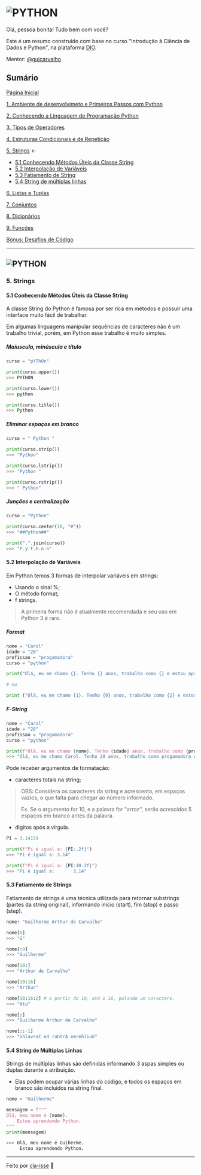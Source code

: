 # ![PYTHON](https://img.shields.io/badge/Python-000?style=for-the-badge&logo=python)
Olá, pessoa bonita! Tudo bem com você? 

Este é um resumo construído com base no curso "Introdução à Ciência de Dados e Python", na plataforma [DIO](https://web.dio.me/home).

Mentor: [@guicarvalho](https://github.com/guicarvalho)

## Sumário

[Página Inicial](./README.md)

[1. Ambiente de desenvolvimeto e Primeiros Passos com Python](./1-primeiros_passos.md)

[2. Conhecendo a Linguagem de Programação Python](./2-introducao.md)

[3. Tipos de Operadores](./3-operadores.md)

[4. Estruturas Condicionais e de Repetição](./4-condicao_e_repeticao.md)

[5. Strings](./5-strings.md#5-strings) <-
* [5.1 Conhecendo Métodos Úteis da Classe String](#51-conhecendo-métodos-úteis-da-classe-string)
* [5.2 Interpolação de Variáveis](#52-interpolação-de-variáveis)
* [5.3 Fatiamento de String](#53-fatiamento-de-strings)
* [5.4 String de múltiplas linhas](#54-string-de-múltiplas-linhas)

[6. Listas e Tuplas](./6-listas_e_tuplas.md)

[7. Conjuntos](./7-conjuntos.md)

[8. Dicionários](./8-dicionarios.md)

[9. Funções](./9-funcoes.md)

[Bônus: Desafios de Código](./challenges/)

---


## ![PYTHON](https://img.shields.io/badge/Python-000?style=for-the-badge&logo=python)

### 5. Strings

#### 5.1 Conhecendo Métodos Úteis da Classe String

A classe String do Python é famosa por ser rica em métodos e possuir uma interface muito fácil de trabalhar.

Em algumas linguagens manipular sequências de caracteres não é um trabalho trivial, porém, em Python esse trabalho é muito simples.

##### Maíuscula, minúscula e título

```python
curso = "pYThOn"

print(curso.upper())
>>> PYTHON

print(curso.lower())
>>> python

print(curso.title())
>>> Python
```

##### Eliminar espaços em branco

```python
curso = " Python "

print(curso.strip())
>>> "Python"

print(curso.lstrip())
>>> "Python "

print(curso.rstrip())
>>> " Python"
```

##### Junções e centralização

```python
curso = "Python"

print(curso.center(10, "#"))
>>> "##Python##"

print(".".join(curso))
>>> "P.y.t.h.o.n"
```

#### 5.2 Interpolação de Variáveis

Em Python temos 3 formas de interpolar variáveis em strings:
* Usando o sinal %;
* O método format;
* f strings.

> A primeira forma não é atualmente recomendada e seu uso em Python 3 é raro.

##### Format

```python
nome = "Carol"
idade = "28"
profissao = "progamadora"
curso = "python"

print("Olá, eu me chamo {}. Tenho {} anos, trabalho como {} e estou aprendendo {}." .format(nome, idade, profissao, curso))

# ou 

print ("Olá, eu me chamo {1}. Tenho {0} anos, trabalho como {2} e estou aprendendo {3}." .format(idade, nome, profissao, curso))
```

##### F-String

```python
nome = "Carol"
idade = "28"
profissao = "progamadora"
curso = "python"

print(f"Olá, eu me chamo {nome}. Tenho {idade} anos, trabalho como {profissao} e estou aprendendo {curso}.")
>>> "Olá, eu me chamo Carol. Tenho 28 anos, trabalho como progamadora e estou aprendendo python."
```

Pode receber argumentos de formatação:
* caracteres totais na string;
> OBS: Considera os caracteres da string e acrescenta, em espaços vazios, o que falta para chegar ao número informado.
>
>Ex. Se o argumento for 10, e a palavra for "arroz", serão acrescidos 5 espaços em branco antes da palavra.
* digitos após a vírgula.

```python
PI = 3.14159

print(f"Pi é igual a: {PI:.2f}")
>>> "Pi é igual a: 3.14"

print(f"Pi é igual a: {PI:10.2f}")
>>> "Pi é igual a:       3.14"
```

#### 5.3 Fatiamento de Strings

Fatiamento de strings é uma técnica utilizada para retornar substrings (partes da string original), informando inicio (start), fim (stop) e passo (step).

```python
nome: "Guilherme Arthur de Carvalho"

nome[0]
>>> "G"

nome[:9]
>>> "Guilherme"

nome[10:]
>>> "Arthur de Carvalho"

nome[10:16]
>>> "Arthur"

nome[10:16:2] # a partir do 10, até o 16, pulando um caractere.
>>> "Atu"

nome[:]
>>> "Guilherme Arthur de Carvalho"

nome[::-1]
>>> "ohlavraC ed ruhtrA emrehliuG"
```

#### 5.4 String de Múltiplas Linhas

Strings de múltiplas linhas são definidas informando 3 aspas simples ou duplas durante a atribuição. 
* Elas podem ocupar várias linhas do código, e todos os espaços em branco são incluídos na string final. 

```python
nome = "Guilherme"

mensagem = f"""
Olá, meu nome é {nome}.
    Estou aprendendo Python.
"""
print(mensagem)

>>> Olá, meu nome é Guiherme.
     Estou aprendendo Python.
```
---
Feito por [cla-isse](https://github.com/cla-isse) 💜